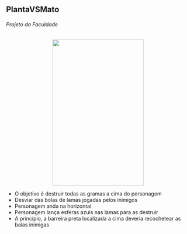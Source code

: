 ## PlantaVSMato
<h6>Projeto da Faculdade</h1>
<center><img src='https://user-images.githubusercontent.com/42920754/81043833-97bfd880-8ea2-11ea-88b3-6c9441a23dbd.jpg' width='250' height='400'></center>

<ul>
  <li>O objetivo é destruir todas as gramas a cima do personagem</li>
  <li>Desviar das bolas de lamas jogadas pelos inimigos</li>
  <li>Personagem anda na horizontal</li>
  <li>Personagem lança esferas azuis nas lamas para as destruir</li>
  <li>A princípio, a barreira preta localizada a cima deveria recochetear as balas inimigas</li>
</ul>

